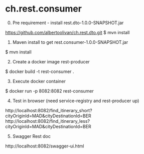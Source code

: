 # ch.rest.consumer

0) Pre requirement - install rest.dto-1.0.0-SNAPSHOT.jar 

https://github.com/albertoolivan/ch.rest.dto.git
$ mvn install


1) Maven install to get rest.consumer-1.0.0-SNAPSHOT.jar

$ mvn install

2) Create a docker image rest-producer

$ docker build -t rest-consumer .

3) Execute docker container

$ docker run -p 8082:8082 rest-consumer

4) Test in browser (need service-registry and rest-producer up) 

http://localhost:8082/find_itinerary_short?cityOriginId=MAD&cityDestinationId=BER
http://localhost:8082/find_itinerary_less?cityOriginId=MAD&cityDestinationId=BER

5) Swagger Rest doc

http://localhost:8082/swagger-ui.html
